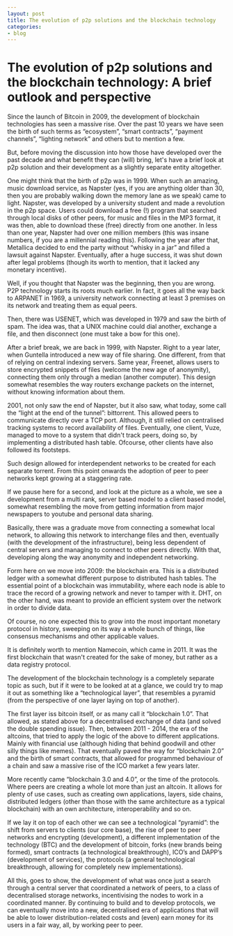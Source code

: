```yaml
---
layout: post
title: The evolution of p2p solutions and the blockchain technology
categories:
- blog
---
```


# The evolution of p2p solutions and the blockchain technology: A brief outlook and perspective

Since the launch of Bitcoin in 2009, the development of blockchain technologies has seen a massive rise. Over the past 10 years we have seen the birth of such terms as “ecosystem”, “smart contracts”, “payment channels”, “lighting network” and others but to mention a few. 

But, before moving the discussion into how those have developed over the past decade and what benefit they can (will) bring, let's have a brief look at p2p solution and their development as a slightly separate entity altogether. 

One might think that the birth of p2p was in 1999. When such an amazing, music download service, as Napster (yes, if you are anything older than 30, then you are probably walking down the memory lane as we speak) came to light. Napster, was developed by a university student and made a revolution in the p2p space. Users could download a free (!) program that searched through local disks of other peers, for music and files in the MP3 format, it was then, able to download these (free) directly from one another. In less than one year, Napster had over one million members (this was insane numbers, if you are a millennial reading this). Following the year after that, Metallica decided to end the party without “whisky in a jar” and filled a lawsuit against Napster. Eventually, after a huge success, it was shut down after legal problems (though its worth to mention, that it lacked any monetary incentive).

Well, if you thought that Napster was the beginning, then you are wrong. P2P technology starts its roots much earlier. In fact, it goes all the way back to ARPANET in 1969, a university network connecting at least 3 premises on its network and treating them as equal peers. 

Then, there was USENET, which was developed in 1979 and saw the birth of spam. The idea was, that a UNIX machine could dial another, exchange a file, and then disconnect (one must take a bow for this one). 

After a brief break, we are back in 1999, with Napster. Right to a year later, when Guntella introduced a new way of file sharing. One different, from that of relying on central indexing servers. Same year, Freenet, allows users to store encrypted snippets of files (welcome the new age of anonymity), connecting them only through a median (another computer). This design somewhat resembles the way routers exchange packets on the internet, without knowing information about them.

2001, not only saw the end of Napster, but it also saw, what today, some call the “light at the end of the tunnel”: bittorrent. This allowed peers to communicate directly over a TCP port. Although, it still relied on centralised tracking systems to record availability of files. Eventually, one client, Vuze, managed to move to a system that didn't track peers, doing so, by implementing a distributed hash table. Ofcourse, other clients have also followed its footsteps. 

Such design allowed for interdependent networks to be created for each separate torrent. From this point onwards the adoption of peer to peer networks kept growing at a staggering rate.

If we pause here for a second, and look at the picture as a whole, we see a development from a multi rank, server based model to a client based model, somewhat resembling the move from getting information from major newspapers to youtube and personal data sharing.

Basically, there was a graduate move from connecting a somewhat local network, to allowing this network to interchange files and then, eventually (with the development of the infrastructure), being less dependent of central servers and managing to connect to other peers directly. With that, developing along the way anonymity and independent networking.

Form here on we move into 2009: the blockchain era. This is a distributed ledger with a somewhat different purpose to distributed hash tables. The essential point of a blockchain was immutability, where each node is able to trace the record of a growing network and never to tamper with it. DHT, on the other hand, was meant to provide an efficient system over the network in order to divide data.

Of course, no one expected this to grow into the most important monetary protocol in history, sweeping on its way a whole bunch of things, like consensus mechanisms and other applicable values. 

It is definitely worth to mention Namecoin, which came in 2011. It was the first blockchain that wasn't created for the sake of money, but rather as a data registry protocol.

The development of the blockchain technology is a completely separate topic as such, but if it were to be looked at at a glance, we could try to map it out as something like a “technological layer”, that resembles a pyramid (from the perspective of one layer laying on top of another).

The first layer iss bitcoin itself, or as many call it “blockchain 1.0”. That allowed, as stated above for a decentralised exchange of data (and solved the double spending issue). Then, between 2011 - 2014, the era of the altcoins, that tried to apply the logic of the above to different applications. Mainly with financial use (although hiding that behind goodwill and other silly things like memes). That eventually paved the way for “blockchain 2.0” and the birth of smart contracts, that allowed for programmed behaviour of a chain and saw a massive rise of the ICO market a few years later. 

More recently came “blockchain 3.0 and 4.0”, or the time of the protocols. Where peers are creating a whole lot more than just an altcoin. It allows for plenty of use cases, such as creating own applications, layers, side chains, distributed ledgers (other than those with the same architecture as a typical blockchain) with an own architecture, interoperability and so on. 

If we lay it on top of each other we can see a technological “pyramid”: the shift from servers to clients (our core base), the rise of peer to peer networks and encrypting (development), a different implementation of the technology (BTC) and the development of bitcoin, forks (new brands being formed), smart contracts (a technological breakthrough), ICO’s and DAPP’s (development of services), the protocols (a general technological breakthrough, allowing for completely new implementations).

All this, goes to show, the development of what was once just a search through a central server that coordinated a network of peers, to a class of decentralised storage networks, incentivising the nodes to work in a coordinated manner. By continuing to build and to develop protocols, we can eventually move into a new, decentralised era of applications that will be able to lower distribution-related costs and (even) earn money for its users in a fair way, all, by working peer to peer. 
